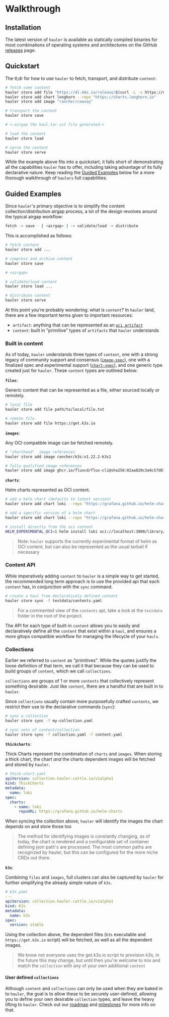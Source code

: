 # Walkthrough

## Installation

The latest version of `hauler` is available as statically compiled binaries for most combinations of operating systems and architectures on the GitHub [releases](https://github.com/rancherfederal/hauler/releases) page.

## Quickstart

The tl;dr for how to use `hauler` to fetch, transport, and distribute `content`:

```bash
# fetch some content
hauler store add file "https://dl.k8s.io/release/$(curl -L -s https://dl.k8s.io/release/stable.txt)/bin/linux/amd64/kubectl"
hauler store add chart longhorn --repo "https://charts.longhorn.io"
hauler store add image "rancher/cowsay"

# transport the content
hauler store save

# <-airgap the haul.tar.zst file generated->

# load the content
hauler store load

# serve the content
hauler store serve
```

While the example above fits into a quickstart, it falls short of demonstrating all the capabilities `hauler` has to offer, including taking advantage of its fully declarative nature.  Keep reading the [Guided Examples](#Guided-Examples) below for a more thorough walkthrough of `haulers` full capabilities.

## Guided Examples

Since `hauler`'s primary objective is to simplify the content collection/distribution airgap process, a lot of the design revolves around the typical airgap workflow:

```bash
fetch -> save - | <airgap> | -> validate/load -> distribute
```

This is accomplished as follows:

```bash
# fetch content
hauler store add ...

# compress and archive content
hauler store save

# <airgap>

# validate/load content
hauler store load ...

# distribute content
hauler store serve
```

At this point you're probably wondering: what is `content`? In `hauler` land, there are a few important terms given to important resources:

* `artifact`: anything that can be represented as an [`oci artifact`](https://github.com/opencontainers/artifacts)
* `content`: built in "primitive" types of `artifacts` that `hauler` understands

### Built in content

As of today, `hauler` understands three types of `content`, one with a strong legacy of community support and consensus ([`image-spec`]()), one with a finalized spec and experimental support ([`chart-spec`]()), and one generic type created just for `hauler`.  These `content` types are outlined below:

__`files`__:

Generic content that can be represented as a file, either sourced locally or remotely.

```bash
# local file
hauler store add file path/to/local/file.txt

# remote file
hauler store add file https://get.k3s.io
```

__`images`__:

Any OCI compatible image can be fetched remotely.

```bash
# "shorthand"  image references
hauler store add image rancher/k3s:v1.22.2-k3s1

# fully qualified image references
hauler store add image ghcr.io/fluxcd/flux-cli@sha256:02aa820c3a9c57d67208afcfc4bce9661658c17d15940aea369da259d2b976dd
```

__`charts`__:

Helm charts represented as OCI content.

```bash
# add a helm chart (defaults to latest version)
hauler store add chart loki --repo "https://grafana.github.io/helm-charts"

# add a specific version of a helm chart
hauler store add chart loki --repo "https://grafana.github.io/helm-charts" --version 2.8.1

# install directly from the oci content
HELM_EXPERIMENTAL_OCI=1 helm install loki oci://localhost:3000/library/loki --version 2.8.1
```

> Note: `hauler` supports the currently experimental format of helm as OCI content, but can also be represented as the usual tarball if necessary

### Content API

While imperatively adding `content` to `hauler` is a simple way to get started, the recommended long term approach is to use the provided api that each `content` has, in conjunction with the `sync` command.

```bash
# create a haul from declaratively defined content
hauler store sync -f testdata/contents.yaml
```

> For a commented view of the `contents` api, take a look at the `testdata` folder in the root of the project.

The API for each type of built-in `content` allows you to easily and declaratively define all the `content` that exist within a `haul`, and ensures a more gitops compatible workflow for managing the lifecycle of your `hauls`.

### Collections

Earlier we referred to `content` as "primitives".  While the quotes justify the loose definition of that term, we call it that because they can be used to build groups of `content`, which we call `collections`.

`collections` are groups of 1 or more `contents` that collectively represent something desirable.  Just like `content`, there are a handful that are built in to `hauler`.

Since `collections` usually contain more purposefully crafted `contents`, we restrict their use to the declarative commands (`sync`):

```bash
# sync a collection
hauler store sync -f my-collection.yaml

# sync sets of content/collection
hauler store sync -f collection.yaml -f content.yaml
```

__`thickcharts`__:

Thick Charts represent the combination of `charts` and `images`.  When storing a thick chart, the chart _and_ the charts dependent images will be fetched and stored by `hauler`.  

```yaml
# thick-chart.yaml
apiVersion: collection.hauler.cattle.io/v1alpha1
kind: ThickCharts
metadata:
  name: loki
spec:
  charts:
    - name: loki
      repoURL: https://grafana.github.io/helm-charts
```

When syncing the collection above, `hauler` will identify the images the chart depends on and store those too

> The method for identifying images is constantly changing, as of today, the chart is rendered and a configurable set of container defining json path's are processed.  The most common paths are recognized by hauler, but this can be configured for the more niche CRDs out there.

__`k3s`__:

Combining `files` and `images`, full clusters can also be captured by `hauler` for further simplifying the already simple nature of `k3s`.

```yaml
# k3s.yaml
---
apiVersion: collection.hauler.cattle.io/v1alpha1
kind: K3s
metadata:
  name: k3s
spec:
  version: stable
```

Using the collection above, the dependent files (`k3s` executable and `https://get.k3s.io` script) will be fetched, as well as all the dependent images.

> We know not everyone uses the get.k3s.io script to provision k3s, in the future this may change, but until then you're welcome to mix and match the `collection` with any of your own additional `content` 

#### User defined `collections`

Although `content` and `collections` can only be used when they are baked in to `hauler`, the goal is to allow these to be securely user-defined, allowing you to define your own desirable `collection` types, and leave the heavy lifting to `hauler`.  Check out our [roadmap](../ROADMAP.md) and [milestones]() for more info on that.